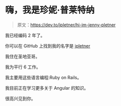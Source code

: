 # 嗨，我是珍妮·普莱特纳

> 原文：<https://dev.to/jpletner/hi-im-jenny-pletner>

我已经编码 2 年了。

你可以在 GitHub 上找到我的名字是 [jpletner](https://github.com/jpletner)

我住在圣地亚哥。

我为平行 6 工作。

我主要用这些语言编程:Ruby on Rails。

我目前正在学习更多关于 Angular 的知识。

很高兴见到你。